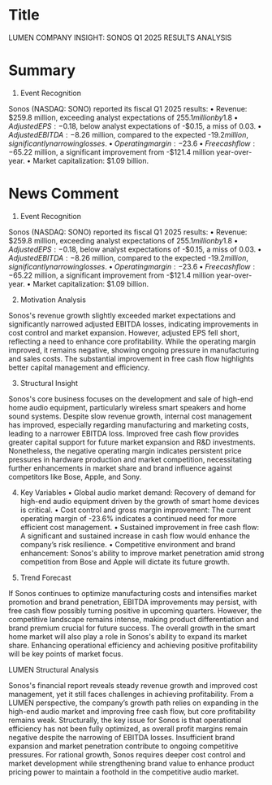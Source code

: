 # Title
LUMEN COMPANY INSIGHT: SONOS Q1 2025 RESULTS ANALYSIS

# Summary
1. Event Recognition

Sonos (NASDAQ: SONO) reported its fiscal Q1 2025 results:
   • Revenue: $259.8 million, exceeding analyst expectations of $255.1 million by 1.8%, with a year-over-year increase of 2.8%.
   • Adjusted EPS: -$0.18, below analyst expectations of -$0.15, a miss of $0.03.
   • Adjusted EBITDA: -$8.26 million, compared to the expected -$19.2 million, significantly narrowing losses.
   • Operating margin: -23.6%, an improvement from -28.1% year-over-year.
   • Free cash flow: -$65.22 million, a significant improvement from -$121.4 million year-over-year.
   • Market capitalization: $1.09 billion.

# News Comment
1. Event Recognition

Sonos (NASDAQ: SONO) reported its fiscal Q1 2025 results:
   • Revenue: $259.8 million, exceeding analyst expectations of $255.1 million by 1.8%, with a year-over-year increase of 2.8%.
   • Adjusted EPS: -$0.18, below analyst expectations of -$0.15, a miss of $0.03.
   • Adjusted EBITDA: -$8.26 million, compared to the expected -$19.2 million, significantly narrowing losses.
   • Operating margin: -23.6%, an improvement from -28.1% year-over-year.
   • Free cash flow: -$65.22 million, a significant improvement from -$121.4 million year-over-year.
   • Market capitalization: $1.09 billion.

2. Motivation Analysis

Sonos's revenue growth slightly exceeded market expectations and significantly narrowed adjusted EBITDA losses, indicating improvements in cost control and market expansion. However, adjusted EPS fell short, reflecting a need to enhance core profitability. While the operating margin improved, it remains negative, showing ongoing pressure in manufacturing and sales costs. The substantial improvement in free cash flow highlights better capital management and efficiency.

3. Structural Insight

Sonos's core business focuses on the development and sale of high-end home audio equipment, particularly wireless smart speakers and home sound systems. Despite slow revenue growth, internal cost management has improved, especially regarding manufacturing and marketing costs, leading to a narrower EBITDA loss. Improved free cash flow provides greater capital support for future market expansion and R&D investments. Nonetheless, the negative operating margin indicates persistent price pressures in hardware production and market competition, necessitating further enhancements in market share and brand influence against competitors like Bose, Apple, and Sony.

4. Key Variables
   • Global audio market demand: Recovery of demand for high-end audio equipment driven by the growth of smart home devices is critical.
   • Cost control and gross margin improvement: The current operating margin of -23.6% indicates a continued need for more efficient cost management.
   • Sustained improvement in free cash flow: A significant and sustained increase in cash flow would enhance the company’s risk resilience.
   • Competitive environment and brand enhancement: Sonos's ability to improve market penetration amid strong competition from Bose and Apple will dictate its future growth.

5. Trend Forecast

If Sonos continues to optimize manufacturing costs and intensifies market promotion and brand penetration, EBITDA improvements may persist, with free cash flow possibly turning positive in upcoming quarters. However, the competitive landscape remains intense, making product differentiation and brand premium crucial for future success. The overall growth in the smart home market will also play a role in Sonos's ability to expand its market share. Enhancing operational efficiency and achieving positive profitability will be key points of market focus.

LUMEN Structural Analysis

Sonos's financial report reveals steady revenue growth and improved cost management, yet it still faces challenges in achieving profitability. From a LUMEN perspective, the company’s growth path relies on expanding in the high-end audio market and improving free cash flow, but core profitability remains weak. Structurally, the key issue for Sonos is that operational efficiency has not been fully optimized, as overall profit margins remain negative despite the narrowing of EBITDA losses. Insufficient brand expansion and market penetration contribute to ongoing competitive pressures. For rational growth, Sonos requires deeper cost control and market development while strengthening brand value to enhance product pricing power to maintain a foothold in the competitive audio market.

